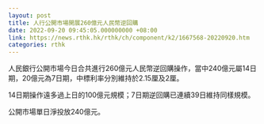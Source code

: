 ```yaml
---
layout: post
title: 人行公開市場開展260億元人民幣逆回購
date: 2022-09-20 09:45:05.000000000 +08:00
link: https://news.rthk.hk/rthk/ch/component/k2/1667568-20220920.htm
categories: rthk
---
```


人民銀行公開市場今日合共進行260億元人民幣逆回購操作，當中240億元屬14日期，20億元為7日期，中標利率分別維持於2.15厘及2厘。

14日期操作遠多過上日的100億元規模；7日期逆回購已連續39日維持同樣規模。

公開市場單日淨投放240億元。
